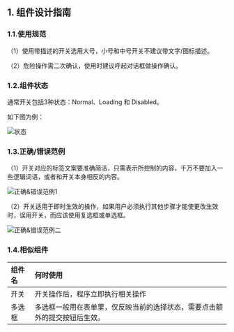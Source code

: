 
## 1. 组件设计指南



### 1.1.使用规范

（1）使用带描述的开关选用大号，小号和中号开关不建议带文字/图标描述。

（2）危险操作需二次确认，使用时建议呼起对话框做操作确认。



### 1.2.组件状态

通常开关包括3种状态：Normal、Loading 和 Disabled。

如下图为例：

![状态](https://tdesign.gtimg.com/site/design/images/状态-1849374.jpg)



### 1.3.正确/错误范例

（1）开关对应的标签文案要准确简洁，只需表示所控制的内容，千万不要加入一些逻辑词语，或者和开关本身相反的内容。

![正确&错误范例1](https://tdesign.gtimg.com/site/design/images/正确&错误范例1-1849383.jpg)



（2）开关适用于即时生效的操作，如果用户必须执行其他步骤才能使更改生效时，误用开关，而应该使用复选框或单选框。

![正确&错误范例二](https://tdesign.gtimg.com/site/design/images/正确&错误范例二.jpg)



### 1.4.相似组件

| 组件名 | 何时使用                                                     |
| :----- | :----------------------------------------------------------- |
| 开关   | 开关操作后，程序立即执行相关操作                             |
| 多选框 | 多选框一般用在表单里，仅反映当前的选择状态，需要点击额外的提交按钮后生效。 |
